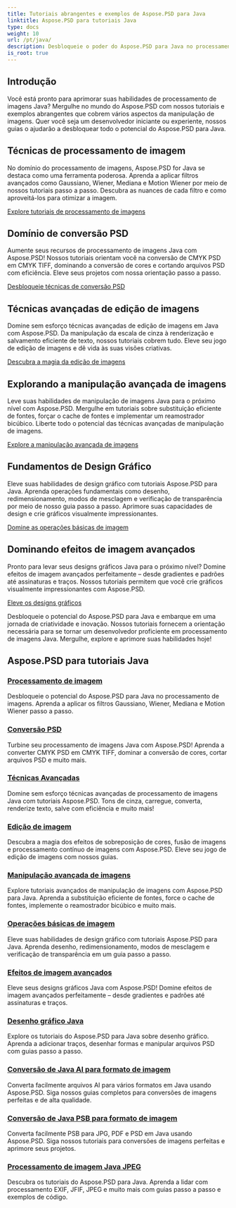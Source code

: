 ```yaml
---
title: Tutoriais abrangentes e exemplos de Aspose.PSD para Java
linktitle: Aspose.PSD para tutoriais Java
type: docs
weight: 10
url: /pt/java/
description: Desbloqueie o poder do Aspose.PSD para Java no processamento de imagens! Domine filtros como Gaussian, Wiener, Median e Motion Wiener com tutoriais passo a passo.
is_root: true
---
```


## Introdução

Você está pronto para aprimorar suas habilidades de processamento de imagens Java? Mergulhe no mundo do Aspose.PSD com nossos tutoriais e exemplos abrangentes que cobrem vários aspectos da manipulação de imagens. Quer você seja um desenvolvedor iniciante ou experiente, nossos guias o ajudarão a desbloquear todo o potencial do Aspose.PSD para Java.

## Técnicas de processamento de imagem

No domínio do processamento de imagens, Aspose.PSD for Java se destaca como uma ferramenta poderosa. Aprenda a aplicar filtros avançados como Gaussiano, Wiener, Mediana e Motion Wiener por meio de nossos tutoriais passo a passo. Descubra as nuances de cada filtro e como aproveitá-los para otimizar a imagem.

[Explore tutoriais de processamento de imagens](./image-processing/)

## Domínio de conversão PSD

Aumente seus recursos de processamento de imagens Java com Aspose.PSD! Nossos tutoriais orientam você na conversão de CMYK PSD em CMYK TIFF, dominando a conversão de cores e cortando arquivos PSD com eficiência. Eleve seus projetos com nossa orientação passo a passo.

[Desbloqueie técnicas de conversão PSD](./psd-conversion/)

## Técnicas avançadas de edição de imagens

Domine sem esforço técnicas avançadas de edição de imagens em Java com Aspose.PSD. Da manipulação da escala de cinza à renderização e salvamento eficiente de texto, nossos tutoriais cobrem tudo. Eleve seu jogo de edição de imagens e dê vida às suas visões criativas.

[Descubra a magia da edição de imagens](./image-editing/)

## Explorando a manipulação avançada de imagens

Leve suas habilidades de manipulação de imagens Java para o próximo nível com Aspose.PSD. Mergulhe em tutoriais sobre substituição eficiente de fontes, forçar o cache de fontes e implementar um reamostrador bicúbico. Liberte todo o potencial das técnicas avançadas de manipulação de imagens.

[Explore a manipulação avançada de imagens](./advanced-image-manipulation/)

## Fundamentos de Design Gráfico

Eleve suas habilidades de design gráfico com tutoriais Aspose.PSD para Java. Aprenda operações fundamentais como desenho, redimensionamento, modos de mesclagem e verificação de transparência por meio de nosso guia passo a passo. Aprimore suas capacidades de design e crie gráficos visualmente impressionantes.

[Domine as operações básicas de imagem](./basic-image-operations/)

## Dominando efeitos de imagem avançados

Pronto para levar seus designs gráficos Java para o próximo nível? Domine efeitos de imagem avançados perfeitamente – desde gradientes e padrões até assinaturas e traços. Nossos tutoriais permitem que você crie gráficos visualmente impressionantes com Aspose.PSD.

[Eleve os designs gráficos](./advanced-image-effects/)

Desbloqueie o potencial do Aspose.PSD para Java e embarque em uma jornada de criatividade e inovação. Nossos tutoriais fornecem a orientação necessária para se tornar um desenvolvedor proficiente em processamento de imagens Java. Mergulhe, explore e aprimore suas habilidades hoje!
## Aspose.PSD para tutoriais Java
### [Processamento de imagem](./image-processing/)
Desbloqueie o potencial do Aspose.PSD para Java no processamento de imagens. Aprenda a aplicar os filtros Gaussiano, Wiener, Mediana e Motion Wiener passo a passo.
### [Conversão PSD](./psd-conversion/)
Turbine seu processamento de imagens Java com Aspose.PSD! Aprenda a converter CMYK PSD em CMYK TIFF, dominar a conversão de cores, cortar arquivos PSD e muito mais. 
### [Técnicas Avançadas](./advanced-techniques/)
Domine sem esforço técnicas avançadas de processamento de imagens Java com tutoriais Aspose.PSD. Tons de cinza, carregue, converta, renderize texto, salve com eficiência e muito mais!
### [Edição de imagem](./image-editing/)
Descubra a magia dos efeitos de sobreposição de cores, fusão de imagens e processamento contínuo de imagens com Aspose.PSD. Eleve seu jogo de edição de imagens com nossos guias.
### [Manipulação avançada de imagens](./advanced-image-manipulation/)
Explore tutoriais avançados de manipulação de imagens com Aspose.PSD para Java. Aprenda a substituição eficiente de fontes, force o cache de fontes, implemente o reamostrador bicúbico e muito mais.
### [Operações básicas de imagem](./basic-image-operations/)
Eleve suas habilidades de design gráfico com tutoriais Aspose.PSD para Java. Aprenda desenho, redimensionamento, modos de mesclagem e verificação de transparência em um guia passo a passo.
### [Efeitos de imagem avançados](./advanced-image-effects/)
Eleve seus designs gráficos Java com Aspose.PSD! Domine efeitos de imagem avançados perfeitamente – desde gradientes e padrões até assinaturas e traços.
### [Desenho gráfico Java](./java-graphics-drawing/)
Explore os tutoriais do Aspose.PSD para Java sobre desenho gráfico. Aprenda a adicionar traços, desenhar formas e manipular arquivos PSD com guias passo a passo.
### [Conversão de Java AI para formato de imagem](./java-ai-to-image-format-conversion/)
Converta facilmente arquivos AI para vários formatos em Java usando Aspose.PSD. Siga nossos guias completos para conversões de imagens perfeitas e de alta qualidade.
### [Conversão de Java PSB para formato de imagem](./java-psb-to-image-format-conversion/)
Converta facilmente PSB para JPG, PDF e PSD em Java usando Aspose.PSD. Siga nossos tutoriais para conversões de imagens perfeitas e aprimore seus projetos.
### [Processamento de imagem Java JPEG](./java-jpeg-image-processing/)
Descubra os tutoriais do Aspose.PSD para Java. Aprenda a lidar com processamento EXIF, JFIF, JPEG e muito mais com guias passo a passo e exemplos de código.